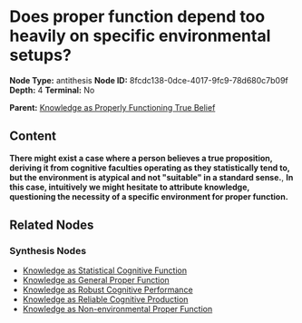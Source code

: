 # Does proper function depend too heavily on specific environmental setups?

**Node Type:** antithesis
**Node ID:** 8fcdc138-0dce-4017-9fc9-78d680c7b09f
**Depth:** 4
**Terminal:** No

**Parent:** [Knowledge as Properly Functioning True Belief](knowledge-as-properly-functioning-true-belief-synthesis-b2994fbe-0acb-478e-bed6-74ee52c58a2d.md)

## Content

**There might exist a case where a person believes a true proposition, deriving it from cognitive faculties operating as they statistically tend to, but the environment is atypical and not "suitable" in a standard sense.**, **In this case, intuitively we might hesitate to attribute knowledge, questioning the necessity of a specific environment for proper function.**

## Related Nodes

### Synthesis Nodes

- [Knowledge as Statistical Cognitive Function](knowledge-as-statistical-cognitive-function-synthesis-aae6ef48-32fe-455b-ac62-9dd432d814a8.md)
- [Knowledge as General Proper Function](knowledge-as-general-proper-function-synthesis-66653246-dc5a-43a6-9126-83909cb802d0.md)
- [Knowledge as Robust Cognitive Performance](knowledge-as-robust-cognitive-performance-synthesis-68e0fecd-8d46-4341-b1c5-772a21982a52.md)
- [Knowledge as Reliable Cognitive Production](knowledge-as-reliable-cognitive-production-synthesis-1fb3465a-58d6-4e64-b5e6-bc5527af34f6.md)
- [Knowledge as Non-environmental Proper Function](knowledge-as-non-environmental-proper-function-synthesis-616df124-5f80-4c82-965c-59f1377b8910.md)
